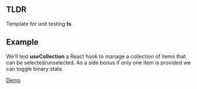 ## TLDR

Template for unit testing **ts** 

## Example 

We'll test **useCollection** a React hook to manage a collection of items that can be selected/unselected. As a side bonus if only one item is provided we can toggle binary state. 

[Demo](https://codesandbox.io/s/usecollection-j87bjg?file=/src/App.tsx:111-112)

